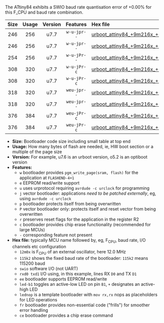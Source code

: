 The ATtiny84 exhibits a SWIO baud rate quantisation error of +0.00% for this F_CPU and baud rate combination.

|Size|Usage|Version|Features|Hex file|
|:-:|:-:|:-:|:-:|:--|
|246|256|u7.7|`w-u-jpr--`|[urboot_attiny84_+9m216x_++57k6_swio_rxa3_txa2_led+a4.hex](https://raw.githubusercontent.com/stefanrueger/urboot.hex/main/mcus/attiny84/external_oscillator/fcpu_+9m216x/br_++57k6/urboot_attiny84_+9m216x_++57k6_swio_rxa3_txa2_led+a4.hex)|
|246|256|u7.7|`w-u-jpr--`|[urboot_attiny84_+9m216x_++57k6_swio_rxa3_txa2_lednop.hex](https://raw.githubusercontent.com/stefanrueger/urboot.hex/main/mcus/attiny84/external_oscillator/fcpu_+9m216x/br_++57k6/urboot_attiny84_+9m216x_++57k6_swio_rxa3_txa2_lednop.hex)|
|254|256|u7.7|`w-u-jPr--`|[urboot_attiny84_+9m216x_++57k6_swio_rxa3_txa2.hex](https://raw.githubusercontent.com/stefanrueger/urboot.hex/main/mcus/attiny84/external_oscillator/fcpu_+9m216x/br_++57k6/urboot_attiny84_+9m216x_++57k6_swio_rxa3_txa2.hex)|
|308|320|u7.7|`w-u-jPr-c`|[urboot_attiny84_+9m216x_++57k6_swio_rxa3_txa2_led+a4_fr_ce.hex](https://raw.githubusercontent.com/stefanrueger/urboot.hex/main/mcus/attiny84/external_oscillator/fcpu_+9m216x/br_++57k6/urboot_attiny84_+9m216x_++57k6_swio_rxa3_txa2_led+a4_fr_ce.hex)|
|308|320|u7.7|`w-u-jPr-c`|[urboot_attiny84_+9m216x_++57k6_swio_rxa3_txa2_lednop_fr_ce.hex](https://raw.githubusercontent.com/stefanrueger/urboot.hex/main/mcus/attiny84/external_oscillator/fcpu_+9m216x/br_++57k6/urboot_attiny84_+9m216x_++57k6_swio_rxa3_txa2_lednop_fr_ce.hex)|
|318|320|u7.7|`weu-jpr--`|[urboot_attiny84_+9m216x_++57k6_swio_rxa3_txa2_ee_led+a4.hex](https://raw.githubusercontent.com/stefanrueger/urboot.hex/main/mcus/attiny84/external_oscillator/fcpu_+9m216x/br_++57k6/urboot_attiny84_+9m216x_++57k6_swio_rxa3_txa2_ee_led+a4.hex)|
|318|320|u7.7|`weu-jpr--`|[urboot_attiny84_+9m216x_++57k6_swio_rxa3_txa2_ee_lednop.hex](https://raw.githubusercontent.com/stefanrueger/urboot.hex/main/mcus/attiny84/external_oscillator/fcpu_+9m216x/br_++57k6/urboot_attiny84_+9m216x_++57k6_swio_rxa3_txa2_ee_lednop.hex)|
|376|384|u7.7|`weu-jPr-c`|[urboot_attiny84_+9m216x_++57k6_swio_rxa3_txa2_ee_led+a4_fr_ce.hex](https://raw.githubusercontent.com/stefanrueger/urboot.hex/main/mcus/attiny84/external_oscillator/fcpu_+9m216x/br_++57k6/urboot_attiny84_+9m216x_++57k6_swio_rxa3_txa2_ee_led+a4_fr_ce.hex)|
|376|384|u7.7|`weu-jPr-c`|[urboot_attiny84_+9m216x_++57k6_swio_rxa3_txa2_ee_lednop_fr_ce.hex](https://raw.githubusercontent.com/stefanrueger/urboot.hex/main/mcus/attiny84/external_oscillator/fcpu_+9m216x/br_++57k6/urboot_attiny84_+9m216x_++57k6_swio_rxa3_txa2_ee_lednop_fr_ce.hex)|

- **Size:** Bootloader code size including small table at top end
- **Usage:** How many bytes of flash are needed, ie, HW boot section or a multiple of the page size
- **Version:** For example, u7.6 is an urboot version, o5.2 is an optiboot version
- **Features:**
  + `w` bootloader provides `pgm_write_page(sram, flash)` for the application at `FLASHEND-4+1`
  + `e` EEPROM read/write support
  + `u` uses urprotocol requiring `avrdude -c urclock` for programming
  + `j` vector bootloader: applications *need to be patched externally*, eg, using `avrdude -c urclock`
  + `p` bootloader protects itself from being overwritten
  + `P` vector bootloader only: protects itself and reset vector from being overwritten
  + `r` preserves reset flags for the application in the register R2
  + `c` bootloader provides chip erase functionality (recommended for large MCUs)
  + `-` corresponding feature not present
- **Hex file:** typically MCU name followed by, eg, F<sub>CPU</sub>, baud rate, I/O channels etc configuration
  + `12m0x` is F<sub>CPU</sub> of an external oscillator, here 12.0 MHz
  + `115k2` shows the fixed baud rate of the bootloader: `115k2` means 115200 baud
  + `swio` software I/O (not UART)
  + `rxd0 txd1` I/O using, in this example, lines RX `D0` and TX `D1`
  + `ee` bootloader supports EEPROM read/write
  + `led-b1` toggles an active-low LED on pin `B1`, `+` designates an active-high LED
  + `lednop` is a template bootloader with `mov rx,rx` nops as placeholders for LED operations
  + `fr` bootloader provides non-essential code ("frills") for smoother error handling
  + `ce` bootloader provides a chip erase command

